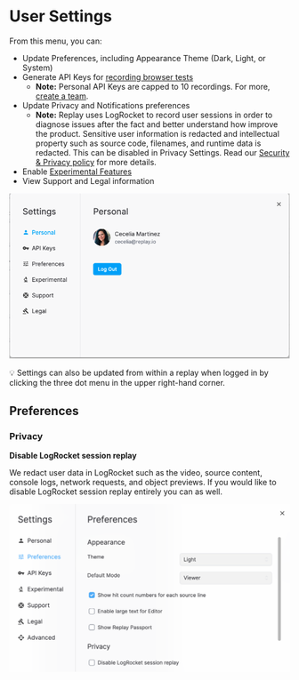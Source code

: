 # User Settings

From this menu, you can:

- Update Preferences, including Appearance Theme (Dark, Light, or System)
- Generate API Keys for [recording browser tests](https://www.notion.so/Test-Suites-5bf7d91b65cd46deab1867b07bd12bdf?pvs=21)
    - **Note:** Personal API Keys are capped to 10 recordings. For more, [create a team](https://www.notion.so/Setting-up-a-team-f5bd9ee853814d6f84e23fb535066199?pvs=21).
- Update Privacy and Notifications preferences
    - **Note:**  Replay uses LogRocket  to record user sessions in order to diagnose issues after the fact and better understand how improve the product. Sensitive user information is redacted and intellectual property such as source code, filenames, and runtime data is redacted. This can be disabled in Privacy Settings. Read our [Security & Privacy policy](https://www.replay.io/security-privacy) for more details.
- Enable [Experimental Features](Experimental%20Features%202a2f9505a8714ade8b7de92df9cf56d3.md)
- View Support and Legal information

![Screen Shot 2022-01-25 at 11.32.37 AM.png](User%20Settings%2097ee86387a3d48b098912787b431cd59/Screen_Shot_2022-01-25_at_11.32.37_AM.png)

<aside>
💡 Settings can also be updated from within a replay when logged in by clicking the three dot menu in the upper right-hand corner.

</aside>

## Preferences

### Privacy

**Disable LogRocket session replay**

We redact user data in LogRocket such as the video, source content, console logs, network requests, and object previews. If you would like to disable LogRocket session replay entirely you can as well.

![Screenshot 2023-04-15 at 4.07.55 PM.png](User%20Settings%2097ee86387a3d48b098912787b431cd59/Screenshot_2023-04-15_at_4.07.55_PM.png)